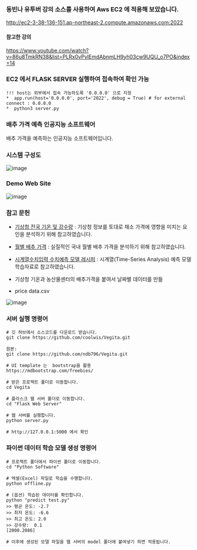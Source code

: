 ### 동빈나 유투버 강의 소스를 사용하여 Aws EC2 에 적용해 보았습니다.

http://ec2-3-38-136-151.ap-northeast-2.compute.amazonaws.com:2022

#### 참고한 강의
https://www.youtube.com/watch?v=86u8TmkRN38&list=PLRx0vPvlEmdAbnmLH9yh03cw9UQU_o7PO&index=14

### EC2 에서 FLASK SERVER 실행하여 접속하여 확인 가능
```
!!! host는 외부에서 접속 가능하도록 '0.0.0.0' 으로 지정
*  app.run(host='0.0.0.0', port='2022', debug = True) # for external connect : 0.0.0.0
*  python3 server.py
```

### 배추 가격 예측 인공지능 소프트웨어
배추 가격을 예측하는 인공지능 소프트웨어입니다. <br/>


### 시스템 구성도
![image](https://user-images.githubusercontent.com/16822641/44393019-8881e580-a56e-11e8-8c08-f72eb87f1016.png)

### Demo Web Site
![image](https://user-images.githubusercontent.com/16822641/44393034-933c7a80-a56e-11e8-9678-a3a088e7d23f.png)

### 참고 문헌
* [기상청 전국 기온 및 강수량](https://data.kma.go.kr/climate/StatisticsDivision/selectStatisticsDivision.do?pgmNo=158) : 기상청 정보를 토대로 채소 가격에 영향을 미치는 요인을 분석하기 위해 참고하였습니다.
* [월별 배추 가격](https://www.kamis.or.kr/customer/price/retail/period.do?action=monthly&yyyy=2018&period=10&countycode=&itemcategorycode=200&itemcode=211&kindcode=&productrankcode=&convert_kg_yn=N) : 실질적인 국내 월별 배추 가격을 분석하기 위해 참고하였습니다.
* [시계열수치입력 수치예측 모델 레시피](https://tykimos.github.io/2017/09/09/Time-series_Numerical_Input_Numerical_Prediction_Model_Recipe/) : 시계열(Time-Series Analysis) 예측 모델 학습자료로 참고하였습니다.

* 기상청 기온과  농산물센터의 배추가격을 붙여서 날짜별 데이터를 만듦
* price data.csv

![image](https://user-images.githubusercontent.com/1407572/155975456-e41b0f85-49fa-4c29-8d36-90880b8c676d.png)



### 서버 실행 명령어
```
# 깃 허브에서 소스코드를 다운로드 받습니다.
git clone https://github.com/coolwis/Vegita.git

원본:
git clone https://github.com/ndb796/Vegita.git

# UI template 는  bootstrap을 활용
https://mdbootstrap.com/freebies/

# 받은 프로젝트 폴더로 이동합니다.
cd Vegita

# 플라스크 웹 서버 폴더로 이동합니다.
cd "Flask Web Server"

# 웹 서버를 실행합니다.
python server.py

# http://127.0.0.1:5000 에서 확인
```

### 파이썬 데이터 학습 모델 생성 명령어
```
# 프로젝트 폴더에서 파이썬 폴더로 이동합니다.
cd "Python Software"

# 엑셀(Excel) 파일로 학습을 수행합니다.
python offline.py

# (옵션) 학습된 데이터를 확인합니다.
python "predict test.py"
>> 평균 온도: -2.7
>> 최저 온도: -6.6
>> 최고 온도: 2.0
>> 강수량:  0.1
[2000.2086]

# 이후에 생성된 모델 파일을 웹 서버의 model 폴더에 붙여넣기 하면 적용됩니다.
```

